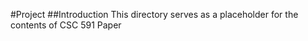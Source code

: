 #Project 
##Introduction 
This directory serves as a placeholder for the contents of CSC 591 Paper 

